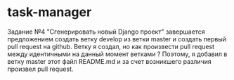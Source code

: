 # task-manager
Задание №4 "Сгенерировать новый Django проект" завершается предложением создать ветку develop из ветки master и создать первый pull request на github.
Ветку я создал, но как произвести pull request между идентичными на данный момент ветками ? 
Поэтому, я добавил в ветку master этот файл README.md и за счет возникшего различия произвел pull request.
